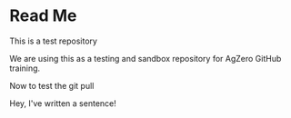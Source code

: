 # Read Me

This is a test repository

We are using this as a testing and sandbox repository for AgZero GitHub training.


Now to test the git pull

Hey, I've written a sentence!
